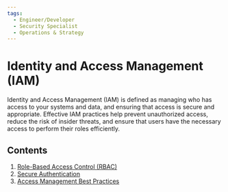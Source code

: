 ```yaml
---
tags:
  - Engineer/Developer
  - Security Specialist
  - Operations & Strategy
---
```


# Identity and Access Management (IAM)

Identity and Access Management (IAM) is defined as managing who has access to your systems and data, and ensuring that access is secure and appropriate. Effective IAM practices help prevent unauthorized access, reduce the risk of insider threats, and ensure that users have the necessary access to perform their roles efficiently.

## Contents

1. [Role-Based Access Control (RBAC)](./role-based-access-control.md)
2. [Secure Authentication](./secure-authentication.md)
3. [Access Management Best Practices](./access-management-best-practices.md)

